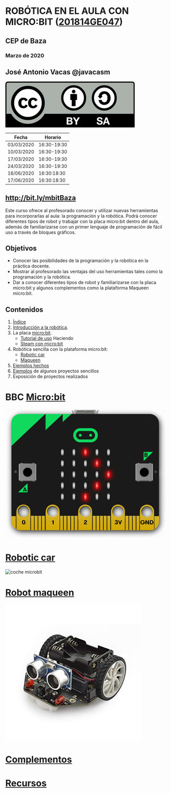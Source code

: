 # ROBÓTICA EN EL AULA CON MICRO:BIT ([201814GE047](https://www.juntadeandalucia.es/educacion/secretariavirtual/consultaCEP/actividad/201814GE047/))

## CEP de Baza

### Marzo de 2020

## José Antonio Vacas @javacasm

![Licencia CC](./images/Licencia_CC.png)


|Fecha|Horario|
|---|---|
|03/03/2020|16:30-19:30
|10/03/2020|16:30-19:30
|17/03/2020|16:30-19:30
|24/03/2020|16:30-19:30
|16/06/2020|16:30:18:30
|17/06/2020|16:30:18:30

## http://bit.ly/mbitBaza

Este curso ofrece al profesorado conocer y utilizar nuevas herramientas para incorporarlas al aula: la programación y la robótica. Podrá conocer diferentes tipos de robot y trabajar con la placa micro:bit dentro del aula, además de familiarizarse con un primer lenguaje de programación de fácil uso a través de bloques gráficos.

## Objetivos

- Conocer las posibilidades de la programación y la robótica en la práctica docente.
- Mostrar al profesorado las ventajas del uso herramientas tales como la programación y la robótica.
- Dar a conocer diferentes tipos de robot y familiarizarse con la placa micro:bit y algunos complementos como la plataforma Maqueen micro:bit.

## Contenidos

1. [Índice](./Indice.md)
1. [Introducción a la robótica](./IniciacionRobotica.md). 
1. La placa [micro:bit](./microbit.md).
    * [Tutorial de uso](./tutorial.md) 
    Haciendo 
    * [Steam con micro:bit](./STEM.md)
1. Robótica sencilla con la plataforma micro:bit:
    * [Robotic car](./car.md)
    * [Maqueen](./MaQueen.md)
1. [Ejemplos hechos](./ejemplosCursoBaza.md)
1. [Ejemplos](./ejemplos.md) de algunos proyectos sencillos
1. Exposición de proyectos realizados

# BBC [Micro:bit](./microbit.md)

![micro:bit](./images/redirect_scrolling_bit.gif)

# [Robotic car](./car.md)

![coche microbit](https://microbit.micro-log.com/wp-content/uploads/2019/03/microbit-1024x576.jpg)

# [Robot maqueen](./MaQueen.md)

![maqueen](./images/maQueen.jpg)

# [Complementos](./Complementos.md)

# [Recursos](./Recursos.md)



